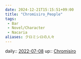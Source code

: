 ```yaml
---
date: 2024-12-21T15:15:51+09:00
title: "Chromisiro_People"
tags:
 - Bar
 - Novel/Character
 - Nacaria
aliases: クロミシロの人々
---
```


daily:: [2022-07-08](Daily_Note/2022-07-08.md)
up:: [Chromisiro](Chromisiro.md)


